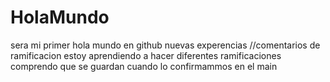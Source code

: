 # HolaMundo
sera mi primer hola mundo en github nuevas experencias
//comentarios de ramificacion 
estoy aprendiendo a hacer diferentes ramificaciones comprendo que se guardan cuando lo confirmammos en el main
